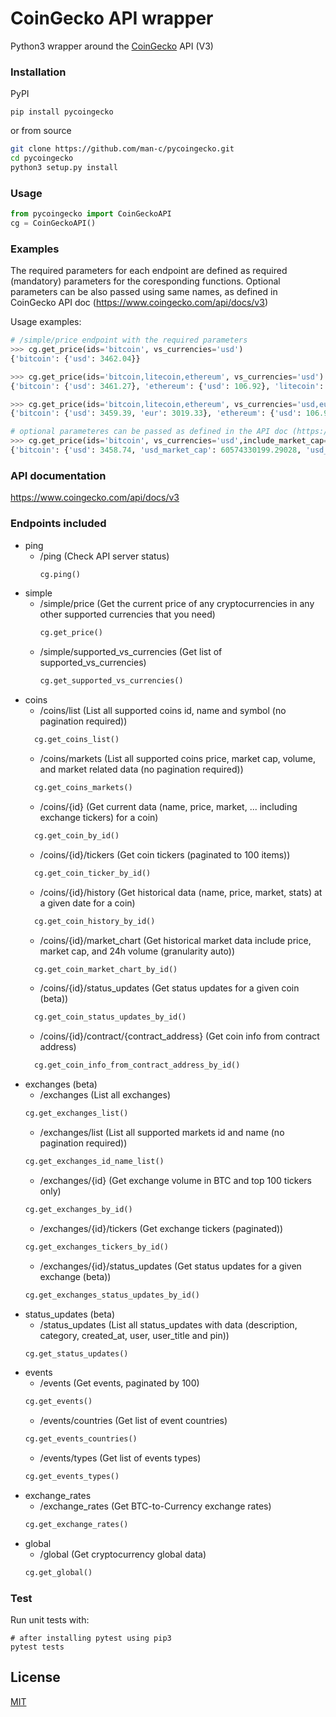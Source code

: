 # CoinGecko API wrapper

Python3 wrapper around the [CoinGecko](https://www.coingecko.com/) API (V3)

### Installation
PyPI
```
pip install pycoingecko
```
or from source
```bash
git clone https://github.com/man-c/pycoingecko.git
cd pycoingecko
python3 setup.py install
```

### Usage

```python
from pycoingecko import CoinGeckoAPI
cg = CoinGeckoAPI()
```

### Examples
The required parameters for each endpoint are defined as required (mandatory) parameters for the coresponding functions.
Optional parameters can be also passed using same names, as defined in CoinGecko API doc (https://www.coingecko.com/api/docs/v3)

Usage examples:
```python
# /simple/price endpoint with the required parameters
>>> cg.get_price(ids='bitcoin', vs_currencies='usd')
{'bitcoin': {'usd': 3462.04}}

>>> cg.get_price(ids='bitcoin,litecoin,ethereum', vs_currencies='usd')
{'bitcoin': {'usd': 3461.27}, 'ethereum': {'usd': 106.92}, 'litecoin': {'usd': 32.72}}

>>> cg.get_price(ids='bitcoin,litecoin,ethereum', vs_currencies='usd,eur')
{'bitcoin': {'usd': 3459.39, 'eur': 3019.33}, 'ethereum': {'usd': 106.91, 'eur': 93.31}, 'litecoin': {'usd': 32.72, 'eur': 28.56}}

# optional parameteres can be passed as defined in the API doc (https://www.coingecko.com/api/docs/v3)
>>> cg.get_price(ids='bitcoin', vs_currencies='usd',include_market_cap='true',include_24hr_vol='true',include_24hr_change='true',include_last_updated_at='true')
{'bitcoin': {'usd': 3458.74, 'usd_market_cap': 60574330199.29028, 'usd_24h_vol': 4182664683.6247883, 'usd_24h_change': 1.2295378479069035, 'last_updated_at': 1549071865}}
```

### API documentation
https://www.coingecko.com/api/docs/v3

### Endpoints included
- ping
  - /ping (Check API server status)
    ```python 
    cg.ping()
    ```
- simple
  - /simple/price (Get the current price of any cryptocurrencies in any other supported currencies that you need)
    ```python 
    cg.get_price()
    ```
  - /simple/supported_vs_currencies (Get list of supported_vs_currencies)
    ```python 
    cg.get_supported_vs_currencies()
    ```
- coins
  - /coins/list (List all supported coins id, name and symbol (no pagination required))
  ```python 
    cg.get_coins_list()
    ```
  - /coins/markets (List all supported coins price, market cap, volume, and market related data (no pagination required))
  ```python 
    cg.get_coins_markets()
    ```
  - /coins/{id} (Get current data (name, price, market, ... including exchange tickers) for a coin)
  ```python 
    cg.get_coin_by_id()
    ```
  - /coins/{id}/tickers (Get coin tickers (paginated to 100 items))
  ```python 
    cg.get_coin_ticker_by_id()
    ```
  - /coins/{id}/history (Get historical data (name, price, market, stats) at a given date for a coin)
  ```python 
    cg.get_coin_history_by_id()
    ```
  - /coins/{id}/market_chart (Get historical market data include price, market cap, and 24h volume (granularity auto))
  ```python 
    cg.get_coin_market_chart_by_id()
    ```
  - /coins/{id}/status_updates (Get status updates for a given coin (beta))
  ```python 
    cg.get_coin_status_updates_by_id()
    ```
  - /coins/{id}/contract/{contract_address} (Get coin info from contract address)
  ```python 
    cg.get_coin_info_from_contract_address_by_id()
    ```
- exchanges (beta)
  - /exchanges (List all exchanges)
  ```python
  cg.get_exchanges_list()
  ```
  - /exchanges/list (List all supported markets id and name (no pagination required))
  ```python
  cg.get_exchanges_id_name_list()
  ```
  - /exchanges/{id} (Get exchange volume in BTC and top 100 tickers only)
  ```python
  cg.get_exchanges_by_id()
  ```
  - /exchanges/{id}/tickers (Get exchange tickers (paginated))
  ```python
  cg.get_exchanges_tickers_by_id()
  ```
  - /exchanges/{id}/status_updates (Get status updates for a given exchange (beta))
  ```python
  cg.get_exchanges_status_updates_by_id()
  ```
- status_updates (beta)
  - /status_updates (List all status_updates with data (description, category, created_at, user, user_title and pin))
  ```python
  cg.get_status_updates()
  ```
- events
  - /events (Get events, paginated by 100)
  ```python
  cg.get_events()
  ```
  - /events/countries (Get list of event countries)
  ```python
  cg.get_events_countries()
  ```
  - /events/types (Get list of events types)
  ```python
  cg.get_events_types()
  ```
- exchange_rates
  - /exchange_rates (Get BTC-to-Currency exchange rates)
  ```python
  cg.get_exchange_rates()
  ```
- global
  - /global (Get cryptocurrency global data)
  ```python
  cg.get_global()
  ```

### Test

Run unit tests with:

```
# after installing pytest using pip3
pytest tests
```

## License
[MIT](https://choosealicense.com/licenses/mit/)
